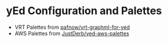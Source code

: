# yEd Configuration and Palettes

- VRT Palettes from [pafnow/vrt-graphml-for-yed](https://github.com/pafnow/vrt-graphml-for-yed)
- AWS Palettes from [JustDerb/yed-aws-palettes](https://github.com/JustDerb/yed-aws-palettes)
